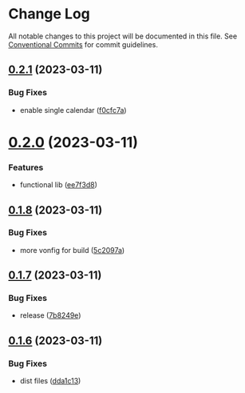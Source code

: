 # Change Log

All notable changes to this project will be documented in this file.
See [Conventional Commits](https://conventionalcommits.org) for commit guidelines.

## [0.2.1](https://github.com/Dorkside/gc-event-list/compare/v0.2.0...v0.2.1) (2023-03-11)


### Bug Fixes

* enable single calendar ([f0cfc7a](https://github.com/Dorkside/gc-event-list/commit/f0cfc7a139ab85a8f8ceb20e81cbf1e8c4be4249))





# [0.2.0](https://github.com/Dorkside/gc-event-list/compare/v0.1.8...v0.2.0) (2023-03-11)


### Features

* functional lib ([ee7f3d8](https://github.com/Dorkside/gc-event-list/commit/ee7f3d845a310042331ab1591de7b4a834f3e3cc))





## [0.1.8](https://github.com/Dorkside/gc-event-list/compare/v0.1.7...v0.1.8) (2023-03-11)


### Bug Fixes

* more vonfig for build ([5c2097a](https://github.com/Dorkside/gc-event-list/commit/5c2097a8d31da4a045f1d5155e7ccb09d97e8d79))





## [0.1.7](https://github.com/Dorkside/gc-event-list/compare/v0.1.6...v0.1.7) (2023-03-11)


### Bug Fixes

* release ([7b8249e](https://github.com/Dorkside/gc-event-list/commit/7b8249e1b95d65753ada467f10a45e60db618c70))





## [0.1.6](https://github.com/Dorkside/gc-event-list/compare/v0.1.5...v0.1.6) (2023-03-11)


### Bug Fixes

* dist files ([dda1c13](https://github.com/Dorkside/gc-event-list/commit/dda1c1303f9689648a367cdcf3350e478a0d4652))
